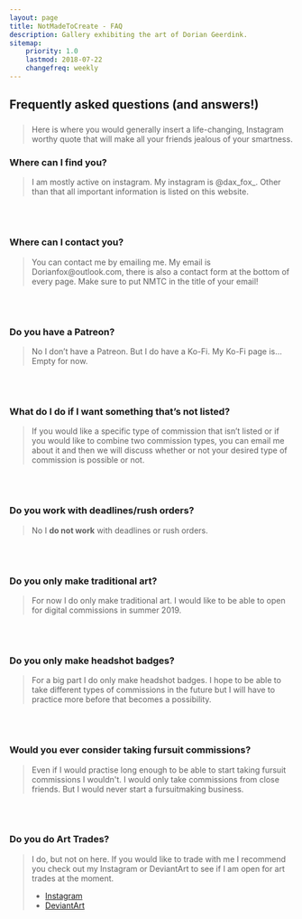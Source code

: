 ```yaml
---
layout: page
title: NotMadeToCreate - FAQ
description: Gallery exhibiting the art of Dorian Geerdink.
sitemap:
    priority: 1.0
    lastmod: 2018-07-22
    changefreq: weekly
---
```

## Frequently asked questions (and answers!)

### 
<blockquote>Here is where you would generally insert a life-changing, Instagram worthy quote that will make all your friends jealous of your smartness.</blockquote>

### Where can I find you? <br>
<blockquote>I am mostly active on instagram. My instagram is @dax_fox_. Other than that all important information is listed on this website.</blockquote><br><br>
    
### Where can I contact you? <br>
<blockquote>You can contact me by emailing me. My email is Dorianfox@outlook.com, there is also a contact form at the bottom of every page. Make sure to put NMTC in the title of your email!</blockquote><br><br>
    
### Do you have a Patreon? <br>
<blockquote>No I don’t have a Patreon. But I do have a Ko-Fi. My Ko-Fi page is… Empty for now.</blockquote><br><br>

### What do I do if I want something that’s not listed? <br>
<blockquote>If you would like a specific type of commission that isn’t listed or if you would like to combine two commission types, you can email me about it and then we will discuss whether or not your desired type of commission is possible or not.</blockquote><br><br>

### Do you work with deadlines/rush orders? <br>
<blockquote>No I <b>do not work</b> with deadlines or rush orders.</blockquote><br><br>

### Do you only make traditional art? <br>
<blockquote>For now I do only make traditional art. I would like to be able to open for digital commissions in summer 2019.</blockquote><br><br>

### Do you only make headshot badges? <br>
<blockquote>For a big part I do only make headshot badges. I hope to be able to take different types of commissions in the future but I will have to practice more before that becomes a possibility.</blockquote><br><br>

### Would you ever consider taking fursuit commissions? <br>
<blockquote>Even if I would practise long enough to be able to start taking fursuit commissions I wouldn't. I would only take commissions from close friends. But I would never start a fursuitmaking business.</blockquote><br><br>

### Do you do Art Trades? <br>
<blockquote>I do, but not on here. If you would like to trade with me I recommend you check out my Instagram or DeviantArt to see if I am open for art trades at the moment. <ul class="icons alt"><li><a href="https://www.instagram.com/dax_fox_/" class="icon alt fa-instagram"><span class="label">Instagram</span></a></li><li><a href="https://www.deviantart.com/rainbowburrito" class="icon alt fa-dribbble"><span class="label">DeviantArt</span></a></li></ul></blockquote><br><br>
